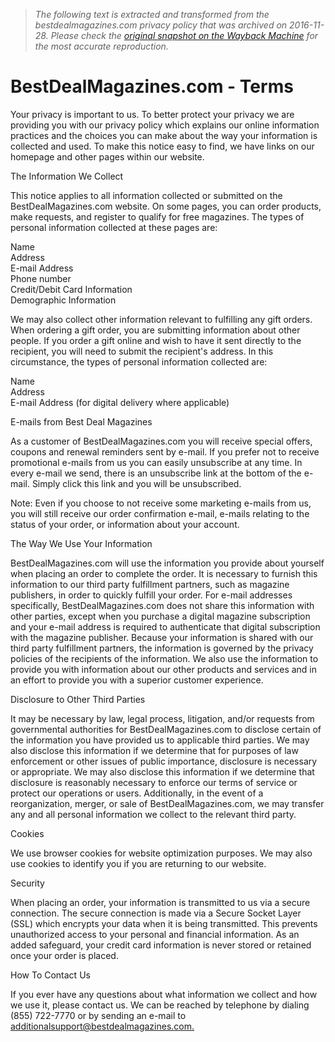 > *The following text is extracted and transformed from the bestdealmagazines.com privacy policy that was archived on 2016-11-28. Please check the [original snapshot on the Wayback Machine](https://web.archive.org/web/20161128211250id_/http%3A//bestdealmagazines.com/privacy.asp) for the most accurate reproduction.*

# BestDealMagazines.com - Terms

Your privacy is important to us. To better protect your privacy we are providing you with our privacy policy which explains our online information practices and the choices you can make about the way your information is collected and used. To make this notice easy to find, we have links on our homepage and other pages within our website.

The Information We Collect

This notice applies to all information collected or submitted on the BestDealMagazines.com website. On some pages, you can order products, make requests, and register to qualify for free magazines. The types of personal information collected at these pages are:

Name  
Address  
E-mail Address  
Phone number  
Credit/Debit Card Information  
Demographic Information

We may also collect other information relevant to fulfilling any gift orders. When ordering a gift order, you are submitting information about other people. If you order a gift online and wish to have it sent directly to the recipient, you will need to submit the recipient's address. In this circumstance, the types of personal information collected are:

Name  
Address  
E-mail Address (for digital delivery where applicable)

E-mails from Best Deal Magazines

As a customer of BestDealMagazines.com you will receive special offers, coupons and renewal reminders sent by e-mail. If you prefer not to receive promotional e-mails from us you can easily unsubscribe at any time. In every e-mail we send, there is an unsubscribe link at the bottom of the e-mail. Simply click this link and you will be unsubscribed.

Note: Even if you choose to not receive some marketing e-mails from us, you will still receive our order confirmation e-mail, e-mails relating to the status of your order, or information about your account.

The Way We Use Your Information

BestDealMagazines.com will use the information you provide about yourself when placing an order to complete the order. It is necessary to furnish this information to our third party fulfillment partners, such as magazine publishers, in order to quickly fulfill your order. For e-mail addresses specifically, BestDealMagazines.com does not share this information with other parties, except when you purchase a digital magazine subscription and your e-mail address is required to authenticate that digital subscription with the magazine publisher. Because your information is shared with our third party fulfillment partners, the information is governed by the privacy policies of the recipients of the information. We also use the information to provide you with information about our other products and services and in an effort to provide you with a superior customer experience.

Disclosure to Other Third Parties

It may be necessary by law, legal process, litigation, and/or requests from governmental authorities for BestDealMagazines.com to disclose certain of the information you have provided us to applicable third parties. We may also disclose this information if we determine that for purposes of law enforcement or other issues of public importance, disclosure is necessary or appropriate. We may also disclose this information if we determine that disclosure is reasonably necessary to enforce our terms of service or protect our operations or users. Additionally, in the event of a reorganization, merger, or sale of BestDealMagazines.com, we may transfer any and all personal information we collect to the relevant third party.

Cookies

We use browser cookies for website optimization purposes. We may also use cookies to identify you if you are returning to our website.

Security

When placing an order, your information is transmitted to us via a secure connection. The secure connection is made via a Secure Socket Layer (SSL) which encrypts your data when it is being transmitted. This prevents unauthorized access to your personal and financial information. As an added safeguard, your credit card information is never stored or retained once your order is placed.

How To Contact Us

If you ever have any questions about what information we collect and how we use it, please contact us. We can be reached by telephone by dialing (855) 722-7770 or by sending an e-mail to [additionalsupport@bestdealmagazines.com.](mailto:additionalsupport@bestdealmagazines.com)
